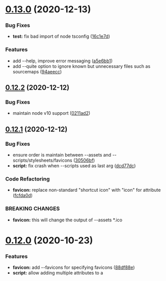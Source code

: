 # [0.13.0](https://github.com/jbedard/html-insert-assets/compare/v0.12.2...v0.13.0) (2020-12-13)


### Bug Fixes

* **test:** fix bad import of node tsconfig ([16c1e7d](https://github.com/jbedard/html-insert-assets/commit/16c1e7da8afb0070dd0bdc5fad2d49858ce1c287))


### Features

* add --help, improve error messaging ([a5e6bb1](https://github.com/jbedard/html-insert-assets/commit/a5e6bb1a80ca613fad2dee2522d2352982ca2a20))
* add --quite option to ignore known but unnecessary files such as sourcemaps ([94aeecc](https://github.com/jbedard/html-insert-assets/commit/94aeecc37806aba0159aed55bd8c9e100f0c340f))



## [0.12.2](https://github.com/jbedard/html-insert-assets/compare/v0.12.1...v0.12.2) (2020-12-12)


### Bug Fixes

* maintain node v10 support ([0211ad2](https://github.com/jbedard/html-insert-assets/commit/0211ad29821f149f11e81dee696781b79ed827f7))



## [0.12.1](https://github.com/jbedard/html-insert-assets/compare/v0.12.0...v0.12.1) (2020-12-12)


### Bug Fixes

* ensure order is maintain between --assets and --scripts/stylesheets/favicons ([30506bf](https://github.com/jbedard/html-insert-assets/commit/30506bf9af3b6da768d17022f2ecc3e21789cef1))
* **script:** fix crash when --scripts used as last arg ([dcd77dc](https://github.com/jbedard/html-insert-assets/commit/dcd77dceca4a457151e15b1c70fdaafaea9ef194))


### Code Refactoring

* **favicon:** replace non-standard "shortcut icon" with "icon" for <link rel> attribute ([fcfda0d](https://github.com/jbedard/html-insert-assets/commit/fcfda0d77a1c4b153eb6066f46093e1ce010d276))


### BREAKING CHANGES

* **favicon:** this will change the output of --assets *.ico



# [0.12.0](https://github.com/jbedard/html-insert-assets/compare/v0.11.0...v0.12.0) (2020-10-23)


### Features

* **favicon:** add --favicons for specifying favicons ([88df88e](https://github.com/jbedard/html-insert-assets/commit/88df88e60577a22b166595e2a0ed6a4789df8b35))
* **script:** allow adding multiple attributes to a <script> ([5958f28](https://github.com/jbedard/html-insert-assets/commit/5958f28ef43a71ef251a80e69ec4654ea0fda5fc))
* **stylesheets:** add --stylesheets for specifying stylesheets ([ae279fb](https://github.com/jbedard/html-insert-assets/commit/ae279fb6002d13ead056741070986f15341c0433))



# [0.11.0](https://github.com/jbedard/html-insert-assets/compare/v0.11.0-beta.0...v0.11.0) (2020-10-19)


### Bug Fixes

* fix crash when used with html5 doctype ([32cb23d](https://github.com/jbedard/html-insert-assets/commit/32cb23dd8f6c3b5546fa45323efbddef2410cd1a)), closes [#15](https://github.com/jbedard/html-insert-assets/issues/15)


### Features

* **script:** add --script for specifying script specific details ([d452e1f](https://github.com/jbedard/html-insert-assets/commit/d452e1f7f915a1db11be9a9a6cc6d66d8c69adf7)), closes [#13](https://github.com/jbedard/html-insert-assets/issues/13) [#11](https://github.com/jbedard/html-insert-assets/issues/11)



# [0.10.0](https://github.com/jbedard/html-insert-assets/compare/v0.9.0...v0.10.0) (2020-06-12)


### Features

* **cli:** provide npm package bin entry for running via cli ([ce2c8ae](https://github.com/jbedard/html-insert-assets/commit/ce2c8ae67c0594744ce09a7565e311f1f529ff44))



# [0.9.0](https://github.com/jbedard/html-insert-assets/compare/v0.8.0...v0.9.0) (2020-05-05)


### Features

* **preload:** add support for preload requests ([70ac29f](https://github.com/jbedard/html-insert-assets/commit/70ac29f068d63a4e97d8a277ab14a8236736c27a)), closes [#7](https://github.com/jbedard/html-insert-assets/issues/7)
* **stamp:** add various stamping options: ([6aff234](https://github.com/jbedard/html-insert-assets/commit/6aff234619e44f9ee1f7bdc77b833eb811d1b84a)), closes [#4](https://github.com/jbedard/html-insert-assets/issues/4)



# [0.8.0](https://github.com/jbedard/html-insert-assets/compare/v0.7.0...v0.8.0) (2020-04-05)


### Features

* add --strict to throw when unknown asset types are passed ([1192014](https://github.com/jbedard/html-insert-assets/commit/1192014faab7d679033f8226b422e6673aa3f1f1))



# [0.7.0](https://github.com/jbedard/html-insert-assets/compare/v0.6.0...v0.7.0) (2020-03-24)


### Features

* add support for external js files ([17bc413](https://github.com/jbedard/html-insert-assets/commit/17bc413fe2c53be0a2096daa9f30235eaf8e2c91))



# [0.6.0](https://github.com/jbedard/html-insert-assets/compare/v0.5.0...v0.6.0) (2020-03-12)


### Bug Fixes

* use relative URLs when resources are within a root dir ([26d7118](https://github.com/jbedard/html-insert-assets/commit/26d7118eaa73f0a3ee2b9bbcbcdf3388b298b182)


# [0.5.0](https://github.com/jbedard/html-insert-assets/compare/v0.4.3...v0.5.0) (2020-02-05)


### Bug Fixes

* support Windows paths ([#6](https://github.com/jbedard/html-insert-assets/issues/6)) ([ecf283c](https://github.com/jbedard/html-insert-assets/commit/ecf283c49e300316c281b9a30a38e6ed027b8ad9))


### Features

* add support for inserting a *.ico file as a shortcut icon ([1ad2017](https://github.com/jbedard/html-insert-assets/commit/1ad2017fd7cad5c3fdab12cd3e52fb44b023d098))



## [0.4.3](https://github.com/jbedard/insert-assets/compare/v0.4.2...v0.4.3) (2019-12-19)


### Bug Fixes

* **verbose:** add context to the stamp verbose log statement ([fd22d90](https://github.com/jbedard/insert-assets/commit/fd22d9078ff10fa42613f2ff735c4a6e5f0a7125))



## [0.4.2](https://github.com/jbedard/insert-assets/compare/v0.4.1...v0.4.2) (2019-12-18)


### Features

* add --verbose option for logging info ([4810851](https://github.com/jbedard/insert-assets/commit/4810851147430166bd19bafc5ab7b226cf7e5ccc))



## [0.4.1](https://github.com/jbedard/insert-assets/compare/v0.4.0...v0.4.1) (2019-12-11)


### Bug Fixes

* fix case where --out file is in a non-existing directory ([9caa413](https://github.com/jbedard/insert-assets/commit/9caa413aa83d2aa4ef9523fe026fff4103e3b935))
* throw when no html/out file specified ([9e0bb0b](https://github.com/jbedard/insert-assets/commit/9e0bb0bae880dfe791ca86a55f969c6f2b4d87a8))



# [0.4.0](https://github.com/jbedard/insert-assets/compare/v0.3.0...v0.4.0) (2019-12-01)


### Bug Fixes

* use relative paths from the output html dir by default ([6c34cb6](https://github.com/jbedard/insert-assets/commit/6c34cb6dad11bede97d343c9460cfa4f2e51593c)), closes [#2](https://github.com/jbedard/insert-assets/issues/2)
* **css:** fix css file paths when using --assets= style args ([6674db7](https://github.com/jbedard/insert-assets/commit/6674db7317634ecef4b053b5d56d30df4b06d1a4)), closes [#3](https://github.com/jbedard/insert-assets/issues/3)


### Reverts

* Revert "feat(*): include output directory as default root dir" ([4aac05b](https://github.com/jbedard/insert-assets/commit/4aac05b96338c4bd3f8feadabb42a77725b78519))



# [0.3.0](https://github.com/jbedard/insert-assets/compare/v0.2.0...v0.3.0) (2019-11-30)


### Features

* allow cli args of form `--arg=a` in addition to `--arg a` ([00a2524](https://github.com/jbedard/insert-assets/commit/00a2524d424a00106de45a11fef15e9accdcbd0c)), closes [#1](https://github.com/jbedard/insert-assets/issues/1)



# [0.2.0](https://github.com/jbedard/insert-assets/compare/v0.1.0...v0.2.0) (2019-11-26)


### Features

* include output directory as default root dir ([31226ae](https://github.com/jbedard/insert-assets/commit/31226ae3f03677482aea184ed004b5d2f0805856))



# 0.1.0 (2019-11-23)


### Features

* change CLI to use specific flags for input/output html, assets, root dirs ([3372b0c](https://github.com/jbedard/insert-assets/commit/3372b0c3dcdd72a3eb2f9ac5d0e18d1717aaf1bb))
* initial implementation based on https://github.com/bazelbuild/rules_nodejs/tree/0.41.0/packages/inject-html ([5033768](https://github.com/jbedard/insert-assets/commit/503376867326c9d59177215f6b94718d9de635f4))



